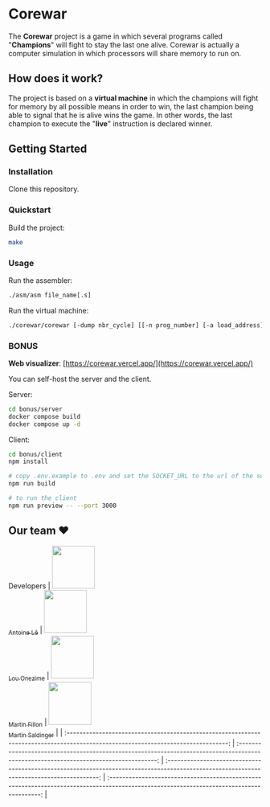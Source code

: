 # Corewar

The **Corewar** project is a game in which several programs called "**Champions**" will fight to stay the last one
alive. Corewar is actually a computer simulation in which processors will share memory to run on.

## How does it work?

The project is based on a **virtual machine** in which the champions will fight for memory by all possible
means in order to win, the last champion being able to signal that he is alive wins the game. In other words,
the last champion to execute the "**live**" instruction is declared winner.

## Getting Started

### Installation

Clone this repository.

### Quickstart

Build the project:

```bash
make
```

### Usage

Run the assembler:
```txt
./asm/asm file_name[.s]
```

Run the virtual machine:
```txt
./corewar/corewar [-dump nbr_cycle] [[-n prog_number] [-a load_address] prog_name] ...
```

### BONUS

**Web visualizer**: [https://corewar.vercel.app/](https://corewar.vercel.app/)

You can self-host the server and the client.

Server:
```bash
cd bonus/server
docker compose build
docker compose up -d
```

Client:
```bash
cd bonus/client
npm install

# copy .env.example to .env and set the SOCKET_URL to the url of the server
npm run build

# to run the client
npm run preview -- --port 3000
```

## Our team ❤️

Developers
| [<img src="https://avatars.githubusercontent.com/u/114916607?v=4" width=85><br><sub>Antoine Lê</sub>](https://github.com/n0v46027) | [<img src="https://avatars.githubusercontent.com/u/109749395?v=4" width=85><br><sub>Lou Onezime</sub>](https://github.com/louonezime) | [<img src="https://avatars.githubusercontent.com/u/114775771?v=4" width=85><br><sub>Martin Fillon</sub>](https://github.com/MartinFillon) | [<img src="https://avatars.githubusercontent.com/u/51637671?v=4" width=85><br><sub>Martin Saldinger</sub>](https://github.com/LeTamanoir) |
| :--------------------------------------------------------------------------------------------------------------------------------: | :-----------------------------------------------------------------------------------------------------------------------------------: | :---------------------------------------------------------------------------------------------------------------------------------------: | :---------------------------------------------------------------------------------------------------------------------------------------: |
